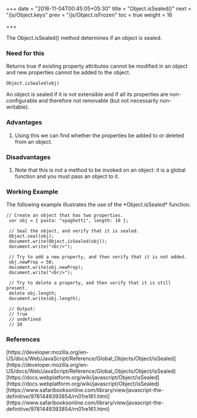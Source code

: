 +++
date = "2016-11-04T00:45:05+05:30"
title = "Object.isSealed()"
next = "/js/Object.keys"
prev = "/js/Object.isFrozen"
toc = true
weight = 16

+++

The Object.isSealed() method determines if an object is sealed.

<h3>Need for this</h3>
Returns true if existing property attributes cannot be modified in an object and new properties cannot be added to the object.

    Object.isSealed(obj)

An object is sealed if it is not extensible and if all its properties are non-configurable and therefore not removable (but not necessarily non-writable).

<h3>Advantages</h3>
<ol>
  <li>Using this we can find whether the properties be added to or deleted from an object.</li>
</ol>

<h3>Disadvantages</h3>
<ol>
  <li>Note that this is not a method to be invoked on an object: it is a global function and you must pass an object to it.</li>
</ol>

<h3>Working Example</h3>
The following example illustrates the use of the *Object.isSealed* function.

    // Create an object that has two properties.
     var obj = { pasta: "spaghetti", length: 10 };

     // Seal the object, and verify that it is sealed.
     Object.seal(obj);
     document.write(Object.isSealed(obj));
     document.write("<br/>");

     // Try to add a new property, and then verify that it is not added.
     obj.newProp = 50;
     document.write(obj.newProp);
     document.write("<br/>");

     // Try to delete a property, and then verify that it is still present.
     delete obj.length;
     document.write(obj.length);

     // Output:
     // true
     // undefined
     // 10

<h3>References</h3>
[https://developer.mozilla.org/en-US/docs/Web/JavaScript/Reference/Global_Objects/Object/isSealed](https://developer.mozilla.org/en-US/docs/Web/JavaScript/Reference/Global_Objects/Object/isSealed)<br/>
[https://docs.webplatform.org/wiki/javascript/Object/isSealed](https://docs.webplatform.org/wiki/javascript/Object/isSealed)<br/>
[https://www.safaribooksonline.com/library/view/javascript-the-definitive/9781449393854/rn01re161.html](https://www.safaribooksonline.com/library/view/javascript-the-definitive/9781449393854/rn01re161.html)
